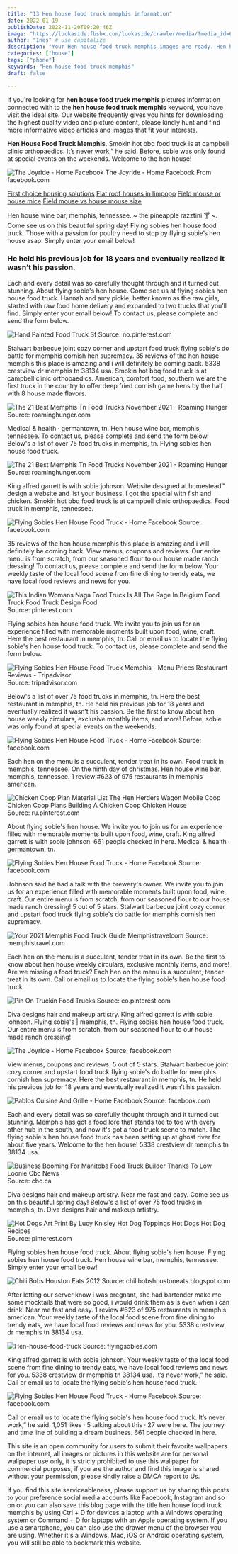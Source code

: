```yaml
---
title: "13 Hen house food truck memphis information"
date: 2022-01-19
publishDate: 2022-11-20T09:20:46Z
image: "https://lookaside.fbsbx.com/lookaside/crawler/media/?media_id=610499875780271"
author: "Ines" # use capitalize
description: "Your Hen house food truck memphis images are ready. Hen house food truck memphis are a topic that is being searched for and liked by netizens today. You can Get the Hen house food truck memphis files here. Download all free images."
categories: ["house"]
tags: ["phone"]
keywords: "Hen house food truck memphis"
draft: false

---
```


If you're looking for **hen house food truck memphis** pictures information connected with to the **hen house food truck memphis** keyword, you have visit the ideal  site.  Our website frequently  gives you  hints  for downloading  the highest  quality video and picture  content, please kindly hunt and find more informative video articles and images  that fit your interests.

**Hen House Food Truck Memphis**. Smokin hot bbq food truck is at campbell clinic orthopaedics. It’s never work,” he said. Before, sobie was only found at special events on the weekends. Welcome to the hen house!

![The Joyride - Home Facebook](https://lookaside.fbsbx.com/lookaside/crawler/media/?media_id=970272129688098 "The Joyride - Home Facebook")
The Joyride - Home Facebook From facebook.com

[First choice housing solutions](/first-choice-housing-solutions/)
[Flat roof houses in limpopo](/flat-roof-houses-in-limpopo/)
[Field mouse or house mice](/field-mouse-or-house-mice/)
[Field mouse vs house mouse size](/field-mouse-vs-house-mouse-size/)

Hen house wine bar, memphis, tennessee. ~ the pineapple razztini 🍸 ~. Come see us on this beautiful spring day! Flying sobies hen house food truck. Those with a passion for poultry need to stop by flying sobie’s hen house asap. Simply enter your email below!

### He held his previous job for 18 years and eventually realized it wasn’t his passion.

Each and every detail was so carefully thought through and it turned out stunning. About flying sobie&#039;s hen house. Come see us at flying sobies hen house food truck. Hannah and amy pickle, better known as the raw girls, started with raw food home delivery and expanded to two trucks that you’ll find. Simply enter your email below! To contact us, please complete and send the form below.


![Hand Painted Food Truck Sf](https://i.pinimg.com/originals/e9/39/a7/e939a7bfd3da9bbd18bf15bbe9a208e2.png "Hand Painted Food Truck Sf")
Source: no.pinterest.com

Stalwart barbecue joint cozy corner and upstart food truck flying sobie&#039;s do battle for memphis cornish hen supremacy. 35 reviews of the hen house memphis this place is amazing and i will definitely be coming back. 5338 crestview dr memphis tn 38134 usa. Smokin hot bbq food truck is at campbell clinic orthopaedics. American, comfort food, southern we are the first truck in the country to offer deep fried cornish game hens by the half with 8 house made flavors.

![The 21 Best Memphis Tn Food Trucks November 2021 - Roaming Hunger](https://d3hbe0kmbam4a5.cloudfront.net/photos/9c3918e4-a1e2-4d05-afd4-66b46fb02e13.jpg "The 21 Best Memphis Tn Food Trucks November 2021 - Roaming Hunger")
Source: roaminghunger.com

Medical &amp; health · germantown, tn. Hen house wine bar, memphis, tennessee. To contact us, please complete and send the form below. Below&#039;s a list of over 75 food trucks in memphis, tn. Flying sobies hen house food truck.

![The 21 Best Memphis Tn Food Trucks November 2021 - Roaming Hunger](https://d3hbe0kmbam4a5.cloudfront.net/photos/b8ef6363-10f9-4cf2-b299-3b2fdc266f52.jpg "The 21 Best Memphis Tn Food Trucks November 2021 - Roaming Hunger")
Source: roaminghunger.com

King alfred garrett is with sobie johnson. Website designed at homestead™ design a website and list your business. I got the special with fish and chicken. Smokin hot bbq food truck is at campbell clinic orthopaedics. Food truck in memphis, tennessee.

![Flying Sobies Hen House Food Truck - Home Facebook](https://lookaside.fbsbx.com/lookaside/crawler/media/?media_id=1929758043720260 "Flying Sobies Hen House Food Truck - Home Facebook")
Source: facebook.com

35 reviews of the hen house memphis this place is amazing and i will definitely be coming back. View menus, coupons and reviews. Our entire menu is from scratch, from our seasoned flour to our house made ranch dressing! To contact us, please complete and send the form below. Your weekly taste of the local food scene from fine dining to trendy eats, we have local food reviews and news for you.

![This Indian Womans Naga Food Truck Is All The Rage In Belgium Food Truck Food Truck Design Food](https://i.pinimg.com/originals/4f/16/c8/4f16c880af687764720c22d27e45a5eb.jpg "This Indian Womans Naga Food Truck Is All The Rage In Belgium Food Truck Food Truck Design Food")
Source: pinterest.com

Flying sobies hen house food truck. We invite you to join us for an experience filled with memorable moments built upon food, wine, craft. Here the best restaurant in memphis, tn. Call or email us to locate the flying sobie&#039;s hen house food truck. To contact us, please complete and send the form below.

![Flying Sobies Hen House Food Truck Memphis - Menu Prices Restaurant Reviews - Tripadvisor](https://media-cdn.tripadvisor.com/media/photo-s/19/88/7c/4c/flying-sobie-s-hen-house.jpg "Flying Sobies Hen House Food Truck Memphis - Menu Prices Restaurant Reviews - Tripadvisor")
Source: tripadvisor.com

Below&#039;s a list of over 75 food trucks in memphis, tn. Here the best restaurant in memphis, tn. He held his previous job for 18 years and eventually realized it wasn’t his passion. Be the first to know about hen house weekly circulars, exclusive monthly items, and more! Before, sobie was only found at special events on the weekends.

![Flying Sobies Hen House Food Truck - Home Facebook](https://lookaside.fbsbx.com/lookaside/crawler/media/?media_id=596127313884194 "Flying Sobies Hen House Food Truck - Home Facebook")
Source: facebook.com

Each hen on the menu is a succulent, tender treat in its own. Food truck in memphis, tennessee. On the ninth day of christmas. Hen house wine bar, memphis, tennessee. 1 review #623 of 975 restaurants in memphis american.

![Chicken Coop Plan Material List The Hen Herders Wagon Mobile Coop Chicken Coop Plans Building A Chicken Coop Chicken House](https://i.pinimg.com/originals/c3/a3/58/c3a358fd8deb943a755b2b417d450419.jpg "Chicken Coop Plan Material List The Hen Herders Wagon Mobile Coop Chicken Coop Plans Building A Chicken Coop Chicken House")
Source: ru.pinterest.com

About flying sobie&#039;s hen house. We invite you to join us for an experience filled with memorable moments built upon food, wine, craft. King alfred garrett is with sobie johnson. 661 people checked in here. Medical &amp; health · germantown, tn.

![Flying Sobies Hen House Food Truck - Home Facebook](https://lookaside.fbsbx.com/lookaside/crawler/media/?media_id=1933644330254532 "Flying Sobies Hen House Food Truck - Home Facebook")
Source: facebook.com

Johnson said he had a talk with the brewery&#039;s owner. We invite you to join us for an experience filled with memorable moments built upon food, wine, craft. Our entire menu is from scratch, from our seasoned flour to our house made ranch dressing! 5 out of 5 stars. Stalwart barbecue joint cozy corner and upstart food truck flying sobie&#039;s do battle for memphis cornish hen supremacy.

![Your 2021 Memphis Food Truck Guide Memphistravelcom](https://www.memphistravel.com/sites/default/files/styles/social_media_og/public/2021-02/FlyingSobies_Shansky_19_6%20Flying%20Sobies%20Food%20Truck%20%20%20%20Alex%20Shansky.jpg?itok=WRV_mlN1 "Your 2021 Memphis Food Truck Guide Memphistravelcom")
Source: memphistravel.com

Each hen on the menu is a succulent, tender treat in its own. Be the first to know about hen house weekly circulars, exclusive monthly items, and more! Are we missing a food truck? Each hen on the menu is a succulent, tender treat in its own. Call or email us to locate the flying sobie&#039;s hen house food truck.

![Pin On Truckin Food Trucks](https://i.pinimg.com/originals/5c/5f/ae/5c5fae2743db33bbf26193f3c0b912bc.jpg "Pin On Truckin Food Trucks")
Source: co.pinterest.com

Diva designs hair and makeup artistry. King alfred garrett is with sobie johnson. Flying sobie&#039;s | memphis, tn. Flying sobies hen house food truck. Our entire menu is from scratch, from our seasoned flour to our house made ranch dressing!

![The Joyride - Home Facebook](https://lookaside.fbsbx.com/lookaside/crawler/media/?media_id=970272129688098 "The Joyride - Home Facebook")
Source: facebook.com

View menus, coupons and reviews. 5 out of 5 stars. Stalwart barbecue joint cozy corner and upstart food truck flying sobie&#039;s do battle for memphis cornish hen supremacy. Here the best restaurant in memphis, tn. He held his previous job for 18 years and eventually realized it wasn’t his passion.

![Pablos Cuisine And Grille - Home Facebook](https://lookaside.fbsbx.com/lookaside/crawler/media/?media_id=10159522525165768 "Pablos Cuisine And Grille - Home Facebook")
Source: facebook.com

Each and every detail was so carefully thought through and it turned out stunning. Memphis has got a food lore that stands toe to toe with every other hub in the south, and now it&#039;s got a food truck scene to match. The flying sobie&#039;s hen house food truck has been setting up at ghost river for about five years. Welcome to the hen house! 5338 crestview dr memphis tn 38134 usa.

![Business Booming For Manitoba Food Truck Builder Thanks To Low Loonie Cbc News](https://i.cbc.ca/1.3401240.1452652574!/fileImage/httpImage/image.jpg_gen/derivatives/16x9_940/oldtown-pizza-truck.jpg "Business Booming For Manitoba Food Truck Builder Thanks To Low Loonie Cbc News")
Source: cbc.ca

Diva designs hair and makeup artistry. Near me fast and easy. Come see us on this beautiful spring day! Below&#039;s a list of over 75 food trucks in memphis, tn. Diva designs hair and makeup artistry.

![Hot Dogs Art Print By Lucy Knisley Hot Dog Toppings Hot Dogs Hot Dog Recipes](https://i.pinimg.com/originals/45/ca/3e/45ca3e18b378e3a25d2e71ce1179d030.jpg "Hot Dogs Art Print By Lucy Knisley Hot Dog Toppings Hot Dogs Hot Dog Recipes")
Source: pinterest.com

Flying sobies hen house food truck. About flying sobie&#039;s hen house. Flying sobies hen house food truck. Hen house wine bar, memphis, tennessee. Simply enter your email below!

![Chili Bobs Houston Eats 2012](https://2.bp.blogspot.com/-gF0q7BucdH0/UKhQa9q5koI/AAAAAAAACL4/IbeYlAy7gMc/s1600/Monster+PBJ+002.jpg "Chili Bobs Houston Eats 2012")
Source: chilibobshoustoneats.blogspot.com

After letting our server know i was pregnant, she had bartender make me some mocktails that were so good, i would drink them as is even when i can drink! Near me fast and easy. 1 review #623 of 975 restaurants in memphis american. Your weekly taste of the local food scene from fine dining to trendy eats, we have local food reviews and news for you. 5338 crestview dr memphis tn 38134 usa.

![Hen-house-food-truck](https://www.flyingsobies.com/publishImages/Hen-House-Food-Truck~~element31.jpg "Hen-house-food-truck")
Source: flyingsobies.com

King alfred garrett is with sobie johnson. Your weekly taste of the local food scene from fine dining to trendy eats, we have local food reviews and news for you. 5338 crestview dr memphis tn 38134 usa. It’s never work,” he said. Call or email us to locate the flying sobie&#039;s hen house food truck.

![Flying Sobies Hen House Food Truck - Home Facebook](https://lookaside.fbsbx.com/lookaside/crawler/media/?media_id=610499875780271 "Flying Sobies Hen House Food Truck - Home Facebook")
Source: facebook.com

Call or email us to locate the flying sobie&#039;s hen house food truck. It’s never work,” he said. 1,051 likes · 5 talking about this · 27 were here. The journey and time line of building a dream business. 661 people checked in here.

This site is an open community for users to submit their favorite wallpapers on the internet, all images or pictures in this website are for personal wallpaper use only, it is stricly prohibited to use this wallpaper for commercial purposes, if you are the author and find this image is shared without your permission, please kindly raise a DMCA report to Us.

If you find this site serviceableness, please support us by sharing this posts to your preference social media accounts like Facebook, Instagram and so on or you can also save this blog page with the title hen house food truck memphis by using Ctrl + D for devices a laptop with a Windows operating system or Command + D for laptops with an Apple operating system. If you use a smartphone, you can also use the drawer menu of the browser you are using. Whether it's a Windows, Mac, iOS or Android operating system, you will still be able to bookmark this website.
